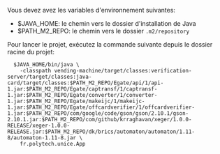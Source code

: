 Vous devez avez les variables d'environnement suivantes:
- $JAVA_HOME: le chemin vers le dossier d'installation de Java
- $PATH_M2_REPO: le chemin vers le dossier `.m2/repository`

Pour lancer le projet, exécutez la commande suivante depuis le dossier racine du projet:

```shell
  $JAVA_HOME/bin/java \
    -classpath vending-machine/target/classes:verification-server/target/classes:java-card/target/classes:$PATH_M2_REPO/Egate/api/1/api-1.jar:$PATH_M2_REPO/Egate/captransf/1/captransf-1.jar:$PATH_M2_REPO/Egate/converter/1/converter-1.jar:$PATH_M2_REPO/Egate/makeijc/1/makeijc-1.jar:$PATH_M2_REPO/Egate/offcardverifier/1/offcardverifier-1.jar:$PATH_M2_REPO/com/google/code/gson/gson/2.10.1/gson-2.10.1.jar:$PATH_M2_REPO/com/github/krraghavan/xeger/1.0.0-RELEASE/xeger-1.0.0-RELEASE.jar:$PATH_M2_REPO/dk/brics/automaton/automaton/1.11-8/automaton-1.11-8.jar \
    fr.polytech.unice.App
```